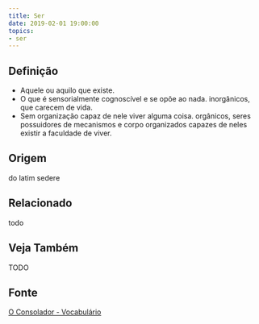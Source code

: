 ```yaml
---
title: Ser
date: 2019-02-01 19:00:00
topics:
- ser
---
```


## Definição
* Aquele ou aquilo que existe. 
* O que é sensorialmente cognoscível e se opõe ao nada. inorgânicos, que carecem
  de vida. 
* Sem organização capaz de nele viver alguma coisa. orgânicos, seres possuidores
  de mecanismos e corpo organizados capazes de neles existir a faculdade de
  viver. 

## Origem
do latim sedere

## Relacionado
todo

## Veja Também
TODO

## Fonte
[O Consolador - Vocabulário](http://www.oconsolador.com.br/linkfixo/vocabulario/principal.html)

